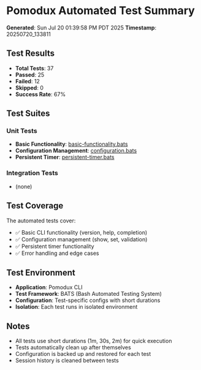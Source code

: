 # Pomodux Automated Test Summary

**Generated**: Sun Jul 20 01:39:58 PM PDT 2025
**Timestamp**: 20250720_133811

## Test Results

- **Total Tests**: 37
- **Passed**: 25
- **Failed**: 12
- **Skipped**: 0
- **Success Rate**: 67%

## Test Suites

### Unit Tests
- **Basic Functionality**: [basic-functionality.bats](/home/ritchie/workspace/pomodux/tests/reports/basic-functionality-20250720_133811.tap)
- **Configuration Management**: [configuration.bats](/home/ritchie/workspace/pomodux/tests/reports/configuration-20250720_133811.tap)
- **Persistent Timer**: [persistent-timer.bats](/home/ritchie/workspace/pomodux/tests/reports/persistent-timer-20250720_133811.tap)

### Integration Tests
- (none)

## Test Coverage

The automated tests cover:

- ✅ Basic CLI functionality (version, help, completion)
- ✅ Configuration management (show, set, validation)
- ✅ Persistent timer functionality
- ✅ Error handling and edge cases

## Test Environment

- **Application**: Pomodux CLI
- **Test Framework**: BATS (Bash Automated Testing System)
- **Configuration**: Test-specific configs with short durations
- **Isolation**: Each test runs in isolated environment

## Notes

- All tests use short durations (1m, 30s, 2m) for quick execution
- Tests automatically clean up after themselves
- Configuration is backed up and restored for each test
- Session history is cleaned between tests

